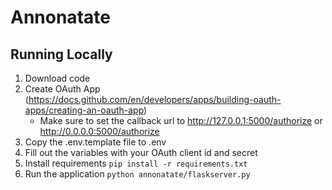 # Annonatate

## Running Locally
1. Download code
2. Create OAuth App (https://docs.github.com/en/developers/apps/building-oauth-apps/creating-an-oauth-app)
    - Make sure to set the callback url to http://127.0.0.1:5000/authorize or http://0.0.0.0:5000/authorize
3. Copy the .env.template file to .env
4. Fill out the variables with your OAuth client id and secret
5. Install requirements
    ```pip install -r requirements.txt```
6. Run the application 
    ```python annonatate/flaskserver.py```
    